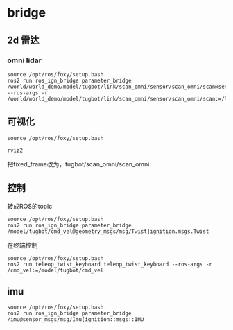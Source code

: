 # bridge
## 2d 雷达

### omni lidar
```
source /opt/ros/foxy/setup.bash
ros2 run ros_ign_bridge parameter_bridge /world/world_demo/model/tugbot/link/scan_omni/sensor/scan_omni/scan@sensor_msgs/msg/LaserScan[ignition.msgs.LaserScan --ros-args -r /world/world_demo/model/tugbot/link/scan_omni/sensor/scan_omni/scan:=/laser_scan
```



## 可视化
```
source /opt/ros/foxy/setup.bash

rviz2
```
把fixed_frame改为，tugbot/scan_omni/scan_omni

## 控制
转成ROS的topic
```
source /opt/ros/foxy/setup.bash
ros2 run ros_ign_bridge parameter_bridge /model/tugbot/cmd_vel@geometry_msgs/msg/Twist]ignition.msgs.Twist
```
在终端控制
```
source /opt/ros/foxy/setup.bash
ros2 run teleop_twist_keyboard teleop_twist_keyboard --ros-args -r /cmd_vel:=/model/tugbot/cmd_vel
```


## imu
```
source /opt/ros/foxy/setup.bash
ros2 run ros_ign_bridge parameter_bridge /imu@sensor_msgs/msg/Imu[ignition::msgs::IMU
```
	
